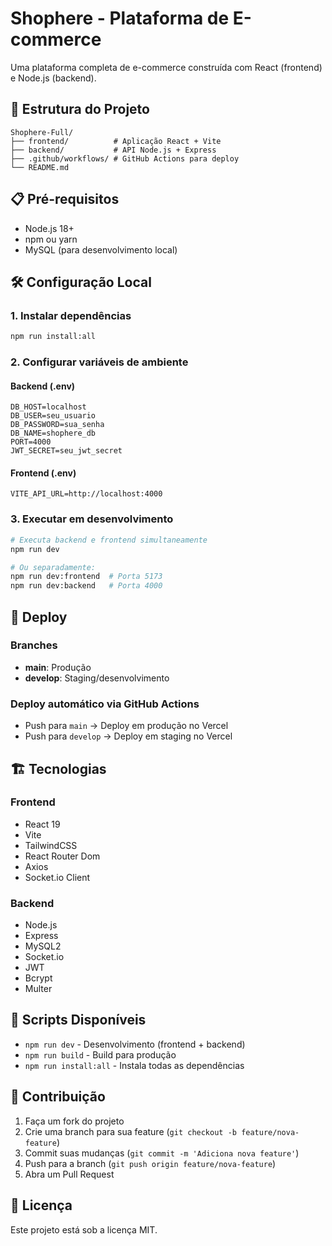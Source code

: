 # Shophere - Plataforma de E-commerce

Uma plataforma completa de e-commerce construída com React (frontend) e Node.js (backend).

## 🚀 Estrutura do Projeto

```
Shophere-Full/
├── frontend/          # Aplicação React + Vite
├── backend/           # API Node.js + Express
├── .github/workflows/ # GitHub Actions para deploy
└── README.md
```

## 📋 Pré-requisitos

- Node.js 18+
- npm ou yarn
- MySQL (para desenvolvimento local)

## 🛠️ Configuração Local

### 1. Instalar dependências

```bash
npm run install:all
```

### 2. Configurar variáveis de ambiente

#### Backend (.env)
```env
DB_HOST=localhost
DB_USER=seu_usuario
DB_PASSWORD=sua_senha
DB_NAME=shophere_db
PORT=4000
JWT_SECRET=seu_jwt_secret
```

#### Frontend (.env)
```env
VITE_API_URL=http://localhost:4000
```

### 3. Executar em desenvolvimento

```bash
# Executa backend e frontend simultaneamente
npm run dev

# Ou separadamente:
npm run dev:frontend  # Porta 5173
npm run dev:backend   # Porta 4000
```

## 🚀 Deploy

### Branches
- **main**: Produção
- **develop**: Staging/desenvolvimento

### Deploy automático via GitHub Actions
- Push para `main` → Deploy em produção no Vercel
- Push para `develop` → Deploy em staging no Vercel

## 🏗️ Tecnologias

### Frontend
- React 19
- Vite
- TailwindCSS
- React Router Dom
- Axios
- Socket.io Client

### Backend
- Node.js
- Express
- MySQL2
- Socket.io
- JWT
- Bcrypt
- Multer

## 📝 Scripts Disponíveis

- `npm run dev` - Desenvolvimento (frontend + backend)
- `npm run build` - Build para produção
- `npm run install:all` - Instala todas as dependências

## 🤝 Contribuição

1. Faça um fork do projeto
2. Crie uma branch para sua feature (`git checkout -b feature/nova-feature`)
3. Commit suas mudanças (`git commit -m 'Adiciona nova feature'`)
4. Push para a branch (`git push origin feature/nova-feature`)
5. Abra um Pull Request

## 📄 Licença

Este projeto está sob a licença MIT.